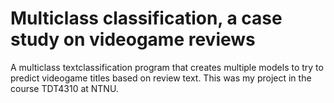 # Multiclass classification, a case study on videogame reviews

A multiclass textclassification program that creates multiple models to try to predict videogame titles based on review text. This was my project in the course TDT4310 at NTNU. 

